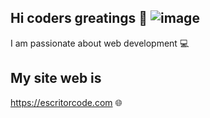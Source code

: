 ## Hi coders greatings 👋 ![image](https://user-images.githubusercontent.com/99097161/198101336-86227da8-2c73-4941-8cac-f035157b4877.png)


I am passionate about web development :computer:

## My site web is

https://escritorcode.com :globe_with_meridians:
